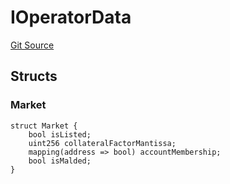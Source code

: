 # IOperatorData
[Git Source](https://github.com/malda-protocol/malda-lending/blob/7babde64a69e0bddbfb8ee96e52976dd39acebdd/src\interfaces\IOperator.sol)


## Structs
### Market

```solidity
struct Market {
    bool isListed;
    uint256 collateralFactorMantissa;
    mapping(address => bool) accountMembership;
    bool isMalded;
}
```

